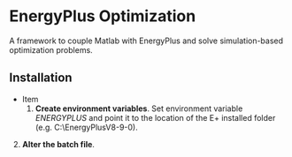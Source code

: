 # EnergyPlus Optimization
A framework to couple Matlab with EnergyPlus and solve simulation-based optimization problems.

## Installation

* Item 
  1. __Create environment variables__. Set environment variable _ENERGYPLUS_ and point it to the location of the E+ installed folder (e.g. C:\EnergyPlusV8-9-0\).

2. __Alter the batch file__. 


